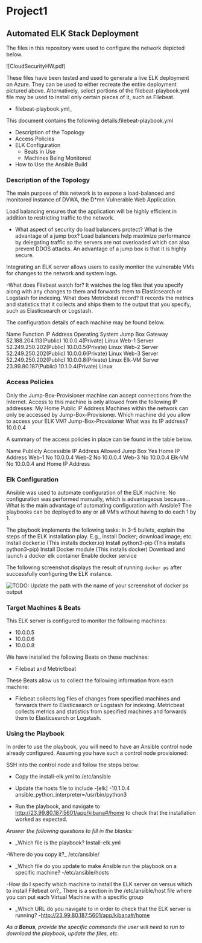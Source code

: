 # Project1

## Automated ELK Stack Deployment

The files in this repository were used to configure the network depicted below.

![CloudSecurityHW.pdf)

These files have been tested and used to generate a live ELK deployment on Azure. They can be used to either recreate the entire deployment pictured above. Alternatively, select portions of the filebeat-playbook.yml file may be used to install only certain pieces of it, such as Filebeat.

  - filebeat-playbook.yml_

This document contains the following details:filebeat-playbook.yml 
- Description of the Topology
- Access Policies
- ELK Configuration
  - Beats in Use
  - Machines Being Monitored
- How to Use the Ansible Build


### Description of the Topology

The main purpose of this network is to expose a load-balanced and monitored instance of DVWA, the D*mn Vulnerable Web Application.

Load balancing ensures that the application will be highly efficient in addition to restricting traffic to the network.

- What aspect of security do load balancers protect? What is the advantage of a jump box?
 Load balancers help maximize performance by delegating traffic so the servers are not overloaded which can also prevent DDOS attacks. An advantage of a jump box is that it is highly secure.

Integrating an ELK server allows users to easily monitor the vulnerable VMs for changes to the network and system logs.

-What does Filebeat watch for?
It watches the log files that you specify along with any changes to them and forwards them to Elasticsearch or Logstash for indexing.
What does Metricbeat record?
It records the metrics and statistics that it collects and ships them to the output that you specify, such as Elasticsearch or Logstash.

The configuration details of each machine may be found below.


Name
Function
IP Address
Operating System
Jump Box
Gateway
52.188.204.113(Public) 10.0.0.4(Private)
Linux
Web-1
Server
52.249.250.202(Public) 10.0.0.5(Private)
Linux
Web-2
Server
52.249.250.202(Public) 10.0.0.6(Private)
Linux
Web-3
Server
52.249.250.202(Public) 10.0.0.8(Private)
Linux
Elk-VM
Server
23.99.80.187(Public)      10.1.0.4(Private)
Linux


### Access Policies

Only the Jump-Box-Provisioner machine can accept connections from the Internet. Access to this machine is only allowed from the following IP addresses: 
My Home Public IP Address
Machines within the network can only be accessed by Jump-Box-Provisioner.
Which machine did you allow to access your ELK VM?
Jump-Box-Provisioner
What was its IP address?
10.0.0.4

A summary of the access policies in place can be found in the table below.






Name
Publicly Accessible
IP Address Allowed
Jump Box
Yes
Home IP Address
Web-1
No
10.0.0.4
Web-2
No
10.0.0.4
Web-3
No
10.0.0.4
Elk-VM
No
10.0.0.4 and Home IP Address


### Elk Configuration

Ansible was used to automate configuration of the ELK machine. No configuration was performed manually, which is advantageous because...
What is the main advantage of automating configuration with Ansible?
The playbooks can be deployed to any or all VM’s without having to do each 1 by 1.

The playbook implements the following tasks:
In 3-5 bullets, explain the steps of the ELK installation play. E.g., install Docker; download image; etc.
Install docker.io (This installs docker.io)
Install python3-pip (This installs python3-pip)
Install Docker module (This installs docker)
Download and launch a docker elk container
Enable docker service

The following screenshot displays the result of running `docker ps` after successfully configuring the ELK instance.

![TODO: Update the path with the name of your screenshot of docker ps output](Images/docker_ps_output.png)

### Target Machines & Beats
This ELK server is configured to monitor the following machines:
- 10.0.0.5
- 10.0.0.6
- 10.0.0.8

We have installed the following Beats on these machines:
- Filebeat and Metrictbeat

These Beats allow us to collect the following information from each machine:
- Filebeat collects log files of changes from specified machines and forwards them to Elasticsearch or Logstash for indexing.
Metricbeat collects metrics and statistics from specified machines and forwards them to Elasticsearch or Logstash.

### Using the Playbook
In order to use the playbook, you will need to have an Ansible control node already configured. Assuming you have such a control node provisioned: 

SSH into the control node and follow the steps below:
- Copy the install-elk.yml to /etc/ansible
- Update the hosts file to include
-[elk]
-10.1.0.4 ansible_python_interpreter=/usr/bin/python3

- Run the playbook, and navigate to http://23.99.80.187:5601/app/kibana#/home to check that the installation worked as expected.

_Answer the following questions to fill in the blanks:_
- _Which file is the playbook? Install-elk.yml

-Where do you copy it?_
/etc/ansible/

- _Which file do you update to make Ansible run the playbook on a specific machine? 
-/etc/ansible/hosts

-How do I specify which machine to install the ELK server on versus which to install Filebeat on?_
There is a section in the /etc/ansible/host file where you can put each Virtual Machine with a specific group

- _Which URL do you navigate to in order to check that the ELK server is running?
-http://23.99.80.187:5601/app/kibana#/home

_As a **Bonus**, provide the specific commands the user will need to run to download the playbook, update the files, etc._
